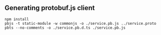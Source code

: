 ## Generating protobuf.js client

    npm install
    pbjs -t static-module -w commonjs -o ./service.pb.js ../service.proto
    pbts --no-comments -o ./service.pb.d.ts ./service.pb.js

